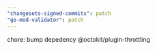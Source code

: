 ```yaml
---
"changesets-signed-commits": patch
"go-mod-validator": patch
---
```


chore: bump depedency @octokit/plugin-throttling
